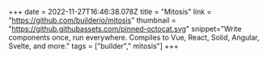 +++
date = 2022-11-27T16:46:38.078Z
title = "Mitosis"
link = "https://github.com/builderio/mitosis"
thumbnail = "https://github.githubassets.com/pinned-octocat.svg"
snippet="Write components once, run everywhere. Compiles to Vue, React, Solid, Angular, Svelte, and more."
tags = ["builder"," mitosis"]
+++
